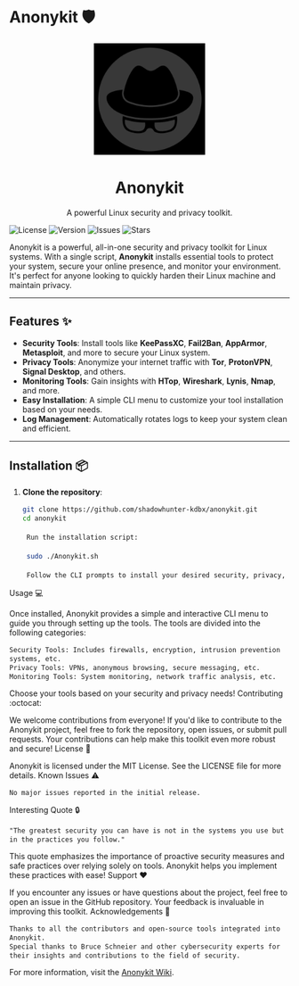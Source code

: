 # Anonykit :shield:
<p align="center">
  <img src="https://raw.githubusercontent.com/shadowhunter-kdbx/Anonykit/main/logo.jpg" width="200">
</p>

<h1 align="center">Anonykit</h1>
<p align="center">A powerful Linux security and privacy toolkit.</p>

![License](https://img.shields.io/github/license/shadowhunter-kdbx/anonykit)
![Version](https://img.shields.io/github/v/release/shadowhunter-kdbx/anonykit)
![Issues](https://img.shields.io/github/issues/shadowhunter-kdbx/anonykit)
![Stars](https://img.shields.io/github/stars/shadowhunter-kdbx/anonykit)

Anonykit is a powerful, all-in-one security and privacy toolkit for Linux systems. With a single script, **Anonykit** installs essential tools to protect your system, secure your online presence, and monitor your environment. It's perfect for anyone looking to quickly harden their Linux machine and maintain privacy.

---

## Features :sparkles:
- **Security Tools**: Install tools like **KeePassXC**, **Fail2Ban**, **AppArmor**, **Metasploit**, and more to secure your Linux system.
- **Privacy Tools**: Anonymize your internet traffic with **Tor**, **ProtonVPN**, **Signal Desktop**, and others.
- **Monitoring Tools**: Gain insights with **HTop**, **Wireshark**, **Lynis**, **Nmap**, and more.
- **Easy Installation**: A simple CLI menu to customize your tool installation based on your needs.
- **Log Management**: Automatically rotates logs to keep your system clean and efficient.

---

## Installation :package:
1. **Clone the repository**:
   ```bash
   git clone https://github.com/shadowhunter-kdbx/anonykit.git
   cd anonykit

    Run the installation script:

    sudo ./Anonykit.sh

    Follow the CLI prompts to install your desired security, privacy, and monitoring tools.

Usage :computer:

Once installed, Anonykit provides a simple and interactive CLI menu to guide you through setting up the tools. The tools are divided into the following categories:

    Security Tools: Includes firewalls, encryption, intrusion prevention systems, etc.
    Privacy Tools: VPNs, anonymous browsing, secure messaging, etc.
    Monitoring Tools: System monitoring, network traffic analysis, etc.

Choose your tools based on your security and privacy needs!
Contributing :octocat:

We welcome contributions from everyone! If you'd like to contribute to the Anonykit project, feel free to fork the repository, open issues, or submit pull requests. Your contributions can help make this toolkit even more robust and secure!
License :memo:

Anonykit is licensed under the MIT License. See the LICENSE file for more details.
Known Issues :warning:

    No major issues reported in the initial release.

Interesting Quote :lock:

    "The greatest security you can have is not in the systems you use but in the practices you follow."


This quote emphasizes the importance of proactive security measures and safe practices over relying solely on tools. Anonykit helps you implement these practices with ease!
Support :heart:

If you encounter any issues or have questions about the project, feel free to open an issue in the GitHub repository. Your feedback is invaluable in improving this toolkit.
Acknowledgements :clap:

    Thanks to all the contributors and open-source tools integrated into Anonykit.
    Special thanks to Bruce Schneier and other cybersecurity experts for their insights and contributions to the field of security.
For more information, visit the [Anonykit Wiki](https://github.com/shadowhunter-kdbx/Anonykit/wiki).
